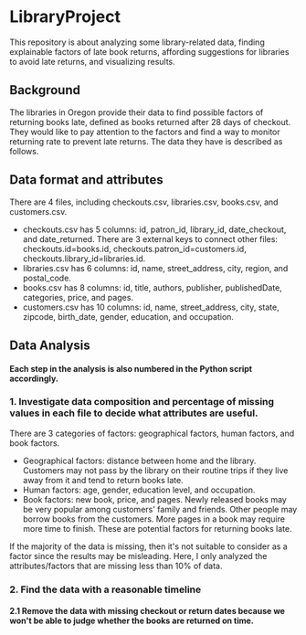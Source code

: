 # LibraryProject
This repository is about analyzing some library-related data, finding explainable factors of late book returns, affording suggestions for libraries to avoid late returns, and visualizing results.

## Background
The libraries in Oregon provide their data to find possible factors of returning books late, defined as books returned after 28 days of checkout. They would like to pay attention to the factors and find a way to monitor returning rate to prevent late returns. The data they have is described as follows.

## Data format and attributes
There are 4 files, including checkouts.csv, libraries.csv, books.csv, and customers.csv.
- checkouts.csv has 5 columns: id, patron_id, library_id, date_checkout, and date_returned. 
  There are 3 external keys to connect other files: checkouts.id=books.id, checkouts.patron_id=customers.id, checkouts.library_id=libraries.id.
- libraries.csv has 6 columns: id, name, street_address, city, region, and postal_code.
- books.csv has 8 columns:  id, title, authors, publisher, publishedDate, categories, price, and pages.
- customers.csv has 10 columns: id, name, street_address, city, state, zipcode, birth_date, gender, education, and occupation.

## Data Analysis
#### Each step in the analysis is also numbered in the Python script accordingly.
### 1. Investigate data composition and percentage of missing values in each file to decide what attributes are useful. 
There are 3 categories of factors: geographical factors, human factors, and book factors. 
- Geographical factors: distance between home and the library. Customers may not pass by the library on their routine trips if they live away from it and tend to return books late.
- Human factors: age, gender, education level, and occupation.
- Book factors: new book, price, and pages. Newly released books may be very popular among customers' family and friends. Other people may borrow books from the customers. More pages in a book may require more time to finish. These are potential factors for returning books late.

If the majority of the data is missing, then it's not suitable to consider as a factor since the results may be misleading. Here, I only analyzed the attributes/factors that are missing less than 10% of data.
### 2. Find the data with a reasonable timeline
#### 2.1 Remove the data with missing checkout or return dates because we won't be able to judge whether the books are returned on time.
```
